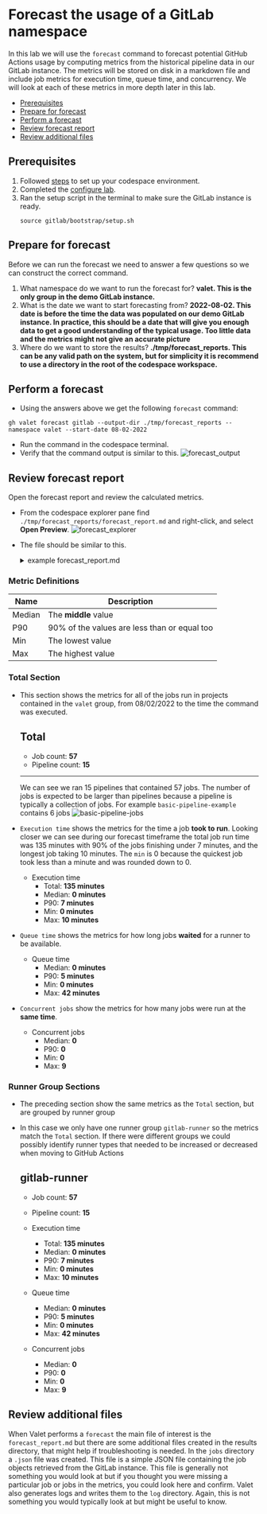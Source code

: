 # Forecast the usage of a GitLab namespace
In this lab we will use the `forecast` command to forecast potential GitHub Actions usage by computing metrics from the historical pipeline data in our GitLab instance.  The metrics will be stored on disk in a markdown file and include job metrics for execution time, queue time, and concurrency.  We will look at each of these metrics in more depth later in this lab.

- [Prerequisites](#prerequisites)
- [Prepare for forecast](#prepare-for-forecast)
- [Perform a forecast](#perform-a-forecast)
- [Review forecast report](#review-forecast-report)
- [Review additional files](#review-additional-files)

## Prerequisites

1. Followed [steps](../gitlab#readme) to set up your codespace environment.
2. Completed the [configure lab](../gitlab/valet-configure-lab.md).
3. Ran the setup script in the terminal to make sure the GitLab instance is ready.
   ```
   source gitlab/bootstrap/setup.sh
   ```

## Prepare for forecast
Before we can run the forecast we need to answer a few questions so we can construct the correct command.
1) What namespace do we want to run the forecast for?  __valet. This is the only group in the demo GitLab instance.__
2) What is the date we want to start forecasting from?  __2022-08-02. This date is before the time the data was populated on our demo GitLab instance. In practice, this should be a date that will give you enough data to get a good understanding of the typical usage.  Too little data and the metrics might not give an accurate picture__
3) Where do we want to store the results? __./tmp/forecast_reports. This can be any valid path on the system, but for simplicity it is recommend to use a directory in the root of the codespace workspace.__

## Perform a forecast
- Using the answers above we get the following `forecast` command:
```
gh valet forecast gitlab --output-dir ./tmp/forecast_reports --namespace valet --start-date 08-02-2022
```
- Run the command in the codespace terminal.
- Verify that the command output is similar to this.
  ![forecast_output](https://user-images.githubusercontent.com/18723510/185232893-1ed46bca-f310-47dc-804c-40c13737f231.png)

## Review forecast report
Open the forecast report and review the calculated metrics. 
- From the codespace explorer pane find `./tmp/forecast_reports/forecast_report.md` and right-click, and select __Open Preview__.
  ![forecast_explorer](https://user-images.githubusercontent.com/18723510/185234641-948a551b-316f-4cce-9e7d-4c078ae11a04.png)
- The file should be similar to this.
  <details>
  <summary>example forecast_report.md</summary>
  
  # Forecast report for [GitLab](http://localhost/valet)

  - Valet version: **0.1.0.13432(03b5bc9370a8f0073c0cc1a4b25f6b81d0005c0f)**
  - Performed at: **8/17/22 at 20:00**
  - Date range: **2/8/22 - 8/17/22**

  ## Total

  - Job count: **57**
  - Pipeline count: **15**

  - Execution time

    - Total: **135 minutes**
    - Median: **0 minutes**
    - P90: **7 minutes**
    - Min: **0 minutes**
    - Max: **10 minutes**

  - Queue time

    - Median: **0 minutes**
    - P90: **5 minutes**
    - Min: **0 minutes**
    - Max: **42 minutes**

  - Concurrent jobs

    - Median: **0**
    - P90: **0**
    - Min: **0**
    - Max: **9**

  ---

  ## gitlab-runner

  - Job count: **57**
  - Pipeline count: **15**

  - Execution time

    - Total: **135 minutes**
    - Median: **0 minutes**
    - P90: **7 minutes**
    - Min: **0 minutes**
    - Max: **10 minutes**

  - Queue time

    - Median: **0 minutes**
    - P90: **5 minutes**
    - Min: **0 minutes**
    - Max: **42 minutes**

  - Concurrent jobs

    - Median: **0**
    - P90: **0**
    - Min: **0**
    - Max: **9**

  > Note: Concurrent jobs are calculated by using a sliding window of 1m 0s.
   
  </details>
  
### Metric Definitions
|  Name | Description |
| ----- | ----------- |
| Median | The __middle__ value |
| P90 | 90% of the values are less than or equal too |
| Min | The lowest value |
| Max | The highest value |
   
### Total Section
- This section shows the metrics for all of the jobs run in projects contained in the `valet` group, from 08/02/2022 to the time the command was executed. 
   ## Total

   - Job count: **57**
   - Pipeline count: **15**
   ---
  We can see we ran 15 pipelines that contained 57 jobs.  The number of jobs is expected to be larger than pipelines because a pipeline is typically a collection of jobs. For example `basic-pipeline-example` contains 6 jobs
  ![basic-pipeline-jobs](https://user-images.githubusercontent.com/18723510/185423928-ec1b13b5-01fc-4e48-bbe5-0a77be7cecea.png)

-  `Execution time` shows the metrics for the time a job __took to run__. Looking closer we can see during our forecast timeframe the total job run time was 135 minutes with 90% of the jobs finishing under 7 minutes, and the longest job taking 10 minutes.  The `min` is 0 because the quickest job took less than a minute and was rounded down to 0.
     - Execution time
       - Total: **135 minutes**
       - Median: **0 minutes**
       - P90: **7 minutes**
       - Min: **0 minutes**
       - Max: **10 minutes**
    
- `Queue time` shows the metrics for how long jobs __waited__ for a runner to be available.  
     - Queue time
       - Median: **0 minutes**
       - P90: **5 minutes**
       - Min: **0 minutes**
       - Max: **42 minutes**
- `Concurrent jobs` show the metrics for how many jobs were run at the __same time__.
     - Concurrent jobs
       - Median: **0**
       - P90: **0**
       - Min: **0**
       - Max: **9**
### Runner Group Sections
- The preceding section show the same metrics as the `Total` section, but are grouped by runner group
- In this case we only have one runner group `gitlab-runner` so the metrics match the `Total` section. If there were different groups we could possibly identify runner types that needed to be increased or decreased when moving to GitHub Actions
  ## gitlab-runner

   - Job count: **57**
   - Pipeline count: **15**

   - Execution time
     - Total: **135 minutes**
     - Median: **0 minutes**
     - P90: **7 minutes**
     - Min: **0 minutes**
     - Max: **10 minutes**

   - Queue time
     - Median: **0 minutes**
     - P90: **5 minutes**
     - Min: **0 minutes**
     - Max: **42 minutes**

   - Concurrent jobs
     - Median: **0**
     - P90: **0**
     - Min: **0**
     - Max: **9**

## Review additional files
When Valet performs a `forecast` the main file of interest is the `forecast_report.md` but there are some additional files created in the results directory, that might help if troubleshooting is needed.  In the `jobs` directory a `.json` file was created.  This file is a simple JSON file containing the job objects retrieved from the GitLab instance.  This file is generally not something you would look at but if you thought you were missing a particular job or jobs in the metrics, you could look here and confirm.  Valet also generates logs and writes them to the `log` directory.  Again, this is not something you would typically look at but might be useful to know. 


